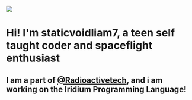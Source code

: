 ![](https://www.vaisala.com/sites/default/files/styles/16_9_liftup_extra_large/public/images/LIFT-Mars%20the%20Red%20Planet-1600x900.jpg?itok=YXq-Cv1K)
# Hi! I'm staticvoidliam7, a teen self taught coder and spaceflight enthusiast
## I am a part of [@Radioactivetech](https://github.com/radioactivetech), and i am working on the Iridium Programming Language!


